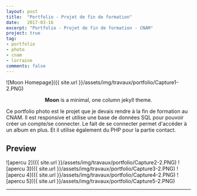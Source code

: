 ```yaml
---
layout: post
title:  "Portfolio - Projet de fin de formation"
date:   2017-03-16
excerpt: "Portfolio - Projet de fin de formation - CNAM"
project: true
tag:
- portfolio
- photo
- cnam
- lorraine
comments: false
---
```


![Moon Homepage]({{ site.url }}/assets/img/travaux/portfolio/Capture1-2.PNG)    

<center><b>Moon</b> is a minimal, one column jekyll theme.</center>

 Ce portfolio photo est le projet que je devais rendre à la fin de formation au CNAM. Il est responsive et utilise une base de données SQL pour pouvoir créer un compte/se connecter. Le fait de se connecter permet d'accéder à un album en plus. Et il utilise également du PHP pour la partie contact.


## Preview
![apercu 2]({{ site.url }}/assets/img/travaux/portfolio/Capture2-2.PNG)
![apercu 3]({{ site.url }}/assets/img/travaux/portfolio/Capture3-2.PNG)
![apercu 4]({{ site.url }}/assets/img/travaux/portfolio/Capture4-2.PNG)
![apercu 5]({{ site.url }}/assets/img/travaux/portfolio/Capture5-2.PNG)


---
